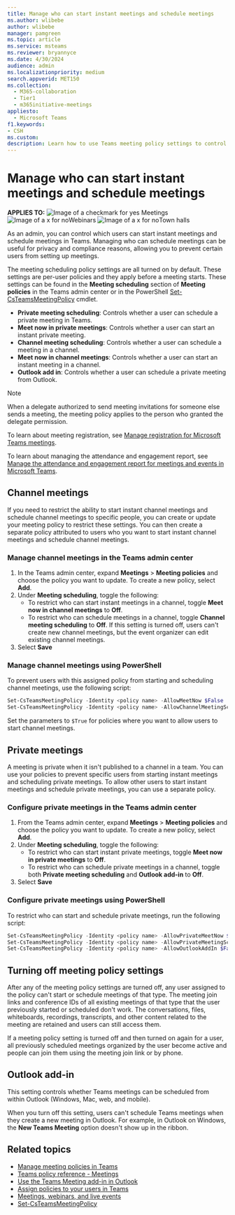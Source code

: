 ```yaml
---
title: Manage who can start instant meetings and schedule meetings
ms.author: wlibebe
author: wlibebe
manager: pamgreen
ms.topic: article
ms.service: msteams
ms.reviewer: bryannyce
ms.date: 4/30/2024
audience: admin
ms.localizationpriority: medium
search.appverid: MET150
ms.collection: 
  - M365-collaboration
  - Tier1
  - m365initiative-meetings
appliesto: 
  - Microsoft Teams
f1.keywords:
- CSH
ms.custom: 
description: Learn how to use Teams meeting policy settings to control who can start instant meetings and schedule meetings.
---
```


# Manage who can start instant meetings and schedule meetings

**APPLIES TO:** ![Image of a checkmark for yes](/office/media/icons/success-teams.png) Meetings ![Image of a x for no](/office/media/icons/cancel-teams.png)Webinars ![Image of a x for no](/office/media/icons/cancel-teams.png)Town halls

As an admin, you can control which users can start instant meetings and schedule meetings in Teams. Managing who can schedule meetings can be useful for privacy and compliance reasons, allowing you to prevent certain users from setting up meetings.

The meeting scheduling policy settings are all turned on by default. These settings are per-user policies and they apply before a meeting starts. These settings can be found in the **Meeting scheduling** section of **Meeting policies** in the Teams admin center or in the PowerShell [Set-CsTeamsMeetingPolicy](/powershell/module/teams/set-csteamsmeetingpolicy) cmdlet.

- **Private meeting scheduling**: Controls whether a user can schedule a private meeting in Teams.
- **Meet now in private meetings**: Controls whether a user can start an instant private meeting.
- **Channel meeting scheduling**: Controls whether a user can schedule a meeting in a channel.
- **Meet now in channel meetings**: Controls whether a user can start an instant meeting in a channel.
- **Outlook add in**: Controls whether a user can schedule a private meeting from Outlook.

> [!NOTE]
> When a delegate authorized to send meeting invitations for someone else sends a meeting, the meeting policy applies to the person who granted the delegate permission.

To learn about meeting registration, see [Manage registration for Microsoft Teams meetings](set-up-meeting-registration.md).

To learn  about managing the attendance and engagement report, see [Manage the attendance and engagement report for meetings and events in Microsoft Teams](/microsoftteams/teams-analytics-and-reports/meeting-attendance-report).

## Channel meetings

If you need to restrict the ability to start instant channel meetings and schedule channel meetings to specific people, you can create or update your meeting policy to restrict these settings. You can then create a separate policy attributed to users who you want to start instant channel meetings and schedule channel meetings.

### Manage channel meetings in the Teams admin center

1. In the Teams admin center, expand **Meetings** > **Meeting policies** and choose the policy you want to update. To create a new policy, select **Add**.
1. Under **Meeting scheduling**, toggle the following:
    - To restrict who can start instant meetings in a channel, toggle **Meet now in channel meetings** to **Off**.
    - To restrict who can schedule meetings in a channel, toggle **Channel meeting scheduling** to **Off**. If this setting is turned off, users can't create new channel meetings, but the event organizer can edit existing channel meetings.
1. Select **Save**

### Manage channel meetings using PowerShell

To prevent users with this assigned policy from starting and scheduling channel meetings, use the following script:

```powershell
Set-CsTeamsMeetingPolicy -Identity <policy name> -AllowMeetNow $False
Set-CsTeamsMeetingPolicy -Identity <policy name> -AllowChannelMeetingScheduling $False
```

Set the parameters to `$True` for policies where you want to allow users to start channel meetings.

## Private meetings

A meeting is private when it isn't published to a channel in a team. You can use your policies to prevent specific users from starting instant meetings and scheduling private meetings. To allow other users to start instant meetings and schedule private meetings, you can use a separate policy.

### Configure private meetings in the Teams admin center

1. From the Teams admin center, expand **Meetings** > **Meeting policies** and choose the policy you want to update. To create a new policy, select **Add**.
1. Under **Meeting scheduling**, toggle the following:
    - To restrict who can start instant private meetings, toggle **Meet now in private meetings** to **Off**.
    - To restrict who can schedule private meetings in a channel, toggle both **Private meeting scheduling** and **Outlook add-in** to **Off**. 
1. Select **Save**

### Configure private meetings using PowerShell

To restrict who can start and schedule private meetings, run the following script:

```powershell
Set-CsTeamsMeetingPolicy -Identity <policy name> -AllowPrivateMeetNow $False
Set-CsTeamsMeetingPolicy -Identity <policy name> -AllowPrivateMeetingScheduling $False
Set-CsTeamsMeetingPolicy -Identity <policy name> -AllowOutlookAddIn $False
```

## Turning off meeting policy settings

After any of the meeting policy settings are turned off, any user assigned to the policy can't start or schedule meetings of that type. The meeting join links and conference IDs of all existing meetings of that type that the user previously started or scheduled don't work. The conversations, files, whiteboards, recordings, transcripts, and other content related to the meeting are retained and users can still access them.

If a meeting policy setting is turned off and then turned on again for a user, all previously scheduled meetings organized by the user become active and people can join them using the meeting join link or by phone.

## Outlook add-in

This setting controls whether Teams meetings can be scheduled from within Outlook (Windows, Mac, web, and mobile).

When you turn off this setting, users can't schedule Teams meetings when they create a new meeting in Outlook. For example, in Outlook on Windows, the **New Teams Meeting** option doesn't show up in the ribbon.

## Related topics

- [Manage meeting policies in Teams](meeting-policies-overview.md)
- [Teams policy reference - Meetings](settings-policies-reference.md#meetings)
- [Use the Teams Meeting add-in in Outlook](outlook-add-in-authentication-policy-requirements.md)
- [Assign policies to your users in Teams](policy-assignment-overview.md)
- [Meetings, webinars, and live events](quick-start-meetings-live-events.md)
- [Set-CsTeamsMeetingPolicy](/powershell/module/teams/set-csteamsmeetingpolicy)
